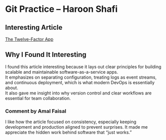 
# Git Practice – Haroon Shafi

## Interesting Article
[The Twelve-Factor App](https://12factor.net/)

## Why I Found It Interesting
I found this article interesting because it lays out clear principles for building scalable and maintainable software-as-a-service apps.  
It emphasizes on separating configuration, treating logs as event streams, and continuous deployment, which is what modern DevOps is essentially about.  
It also gave me insight into why version control and clear workflows are essential for team collaboration.

### Comment by Amal Faisal

I like how the article focused on consistency, especially keeping development and production aligned to prevent surprises. It made me appreciate the hidden work behind software that “just works.”


